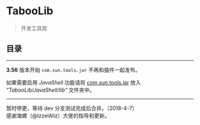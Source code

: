 # TabooLib

> 开发工具库

## 目录
---
**3.56** 版本开始 `com.sun.tools.jar` 不再和插件一起发布。  

如果需要启用 *JavaShell* 功能请将 [com.sun.tools.jar](http://skymc.oss-cn-shanghai.aliyuncs.com/plugins/com.sun.tools.jar) 放入 *"TabooLib/JavaShell/lib"* 文件夹中。  

---
暂时停更，等待 dev 分支测试完成后合并。（2018-4-7）  
感谢海螺（@IzzelAliz）大佬的指导和更新。
